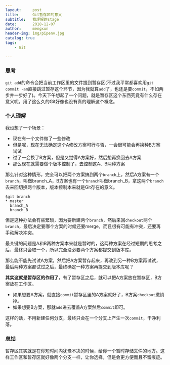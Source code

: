 ```yaml
---
layout:     post
title:      Git暂存区的意义
subtitle:   我理解的stage
date:       2018-12-07
author:     mengxun
header-img: img/pipenv.jpg
catalog: true
tags:
    - Git

---
```


### 思考

`git add`的命令会把当前工作区里的文件提到暂存区(不过我平常都喜欢用`git commit -am`直接跳过暂存这个环节，因为我就算`add`了，也还是要`commit`，不如两步并一步好了)。今天下午想起了一个问题，就是暂存区这个东西究竟有什么存在意义呢，用了这么久的Git好像也没有真的理解这个概念。

### 个人理解

我设想了一个场景：

- 现在有一个文件做了一些修改
- 但是呢，现在无法确定这个A修改方案可行与否，一会很可能会再换种B方案试试
- 过了一会换了B方案，但是又觉得A方案好，然后想再换回去A方案
- 那么现在就需要做个版本控制了，去控制这A、B两种方案

那么针对这种情形，完全可以把两个方案搞到两个`branch`上，然后A方案有一个`branch`，叫做branch_A，B方案也有一个`branch`叫做branch_B，拿这两个`branch`去来回切换两个版本，版本控制本来就是Git存在的意义。

```
$git branch
* master
  branch_A
  branch_B
```

但是这种办法会有些繁琐，因为要新建两个`branch`，然后来回`checkout`两个`branch`，最后决定要哪个方案的时候还要merge，而且很有可能有冲突，还要再手动解决冲突。

最关键的问题是A和B两种方案本来就是暂时的，这两种方案在经过短期的思考之后，最终只会取一个，所以完全没必要两个方案都提交到版本库。

那么能不能先试试A方案，然后把A方案暂存起来，再改到另一种B方案再试试，最后两种方案都试过之后，最终确定一种方案再提交到版本库呢？

**其实这就是暂存区的作用了**，有了暂存区之后，就可以把A方案放在暂存区，B方案放在工作区。
- 如果想要A方案，就直接`commit`暂存区里的A方案就好了，B方案`checkout`撤销掉。
- 如果想要B方案，那就`add`进去覆盖A方案然后`commit`即可。

这样的话，不用新建任何分支，最终只会在一个分支上产生一次`commit`，干净利落。

### 总结

暂存区其实就是在你短时间内犹豫不决的时候，给你一个暂时存储文件的地方。这样工作区和暂存区就好像两个分支一样，让你选择，但是会更方便而且不留痕迹。













